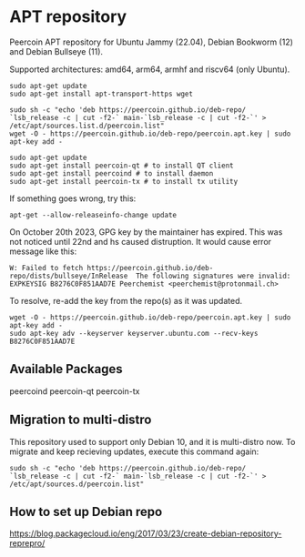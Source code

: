 # APT repository

Peercoin APT repository for Ubuntu Jammy (22.04), Debian Bookworm (12) and Debian Bullseye (11).

Supported architectures: amd64, arm64, armhf and riscv64 (only Ubuntu).

```
sudo apt-get update
sudo apt-get install apt-transport-https wget

sudo sh -c "echo 'deb https://peercoin.github.io/deb-repo/ `lsb_release -c | cut -f2-` main-`lsb_release -c | cut -f2-`' > /etc/apt/sources.list.d/peercoin.list"
wget -O - https://peercoin.github.io/deb-repo/peercoin.apt.key | sudo apt-key add -

sudo apt-get update
sudo apt-get install peercoin-qt # to install QT client
sudo apt-get install peercoind # to install daemon
sudo apt-get install peercoin-tx # to install tx utility
```

If something goes wrong, try this:

```
apt-get --allow-releaseinfo-change update
```

On October 20th 2023, GPG key by the maintainer has expired. This was not noticed until 22nd and hs caused distruption.
It would cause error message like this:

```
W: Failed to fetch https://peercoin.github.io/deb-repo/dists/bullseye/InRelease  The following signatures were invalid: EXPKEYSIG B8276C0F851AAD7E Peerchemist <peerchemist@protonmail.ch>
```

To resolve, re-add the key from the repo(s) as it was updated.

```
wget -O - https://peercoin.github.io/deb-repo/peercoin.apt.key | sudo apt-key add -
sudo apt-key adv --keyserver keyserver.ubuntu.com --recv-keys B8276C0F851AAD7E
```

## Available Packages

peercoind
peercoin-qt
peercoin-tx

## Migration to multi-distro

This repository used to support only Debian 10, and it is multi-distro now.
To migrate and keep recieving updates, execute this command again:

```
sudo sh -c "echo 'deb https://peercoin.github.io/deb-repo/ `lsb_release -c | cut -f2-` main-`lsb_release -c | cut -f2-`' > /etc/apt/sources.d/peercoin.list"
```

## How to set up Debian repo

https://blog.packagecloud.io/eng/2017/03/23/create-debian-repository-reprepro/
